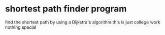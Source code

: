 # shortest path finder program 
find the shortest path by using a Dijkstra's algorithm 
this is just college work nothing spacial
